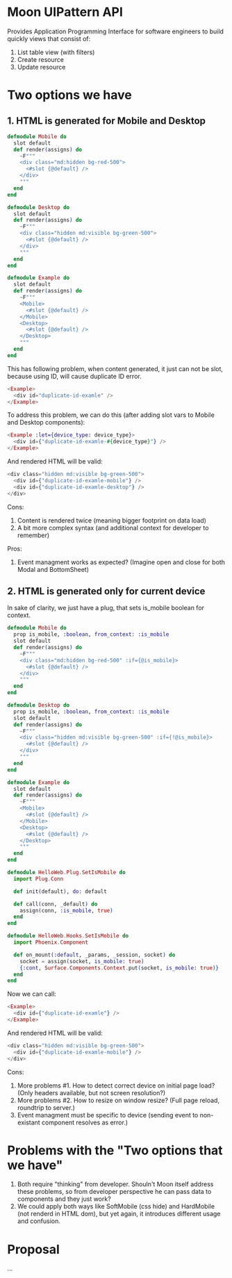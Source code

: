 # Moon UIPattern API

Provides Application Programming Interface for software engineers to build quickly views that consist of:

1. List table view (with filters)
2. Create resource
3. Update resource


# Two options we have

## 1. HTML is generated for Mobile and Desktop

```elixir
defmodule Mobile do 
  slot default
  def render(assigns) do 
    ~F"""
    <div class="md:hidden bg-red-500">
      <#slot {@default} />
    </div>
    """
  end
end

defmodule Desktop do  
  slot default
  def render(assigns) do 
    ~F"""
    <div class="hidden md:visible bg-green-500">
      <#slot {@default} />
    </div>
    """
  end
end

defmodule Example do 
  slot default
  def render(assigns) do 
    ~F"""
    <Mobile>
      <#slot {@default} />
    </Mobile>
    <Desktop>
      <#slot {@default} />
    </Desktop>
    """
  end
end
```

This has following problem, when content generated, it just can not be slot, because using ID, will cause duplicate ID error.

```elixir
<Example>
  <div id="duplicate-id-examle" />
</Example>
```

To address this problem, we can do this (after adding slot vars to Mobile and Desktop components):

```elixir
<Example :let={device_type: device_type}>
  <div id={"duplicate-id-examle-#{device_type}"} />
</Example>
```

And rendered HTML will be valid:
```elixir
<div class="hidden md:visible bg-green-500">
  <div id={"duplicate-id-examle-mobile"} />
  <div id={"duplicate-id-examle-desktop"} />
</div>
```

Cons:
1. Content is rendered twice (meaning bigger footprint on data load)
2. A bit more complex syntax (and additional context for developer to remember)

Pros:
1. Event managment works as expected? (Imagine open and close for both Modal and BottomSheet)

## 2. HTML is generated only for current device

In sake of clarity, we just have a plug, that sets is_mobile boolean for context.

```elixir
defmodule Mobile do 
  prop is_mobile, :boolean, from_context: :is_mobile
  slot default
  def render(assigns) do 
    ~F"""
    <div class="md:hidden bg-red-500" :if={@is_mobile}>
      <#slot {@default} />
    </div>
    """
  end
end

defmodule Desktop do  
  prop is_mobile, :boolean, from_context: :is_mobile
  slot default
  def render(assigns) do 
    ~F"""
    <div class="hidden md:visible bg-green-500" :if={!@is_mobile}>
      <#slot {@default} />
    </div>
    """
  end
end

defmodule Example do 
  slot default
  def render(assigns) do 
    ~F"""
    <Mobile>
      <#slot {@default} />
    </Mobile>
    <Desktop>
      <#slot {@default} />
    </Desktop>
    """
  end
end

defmodule HelloWeb.Plug.SetIsMobile do
  import Plug.Conn

  def init(default), do: default

  def call(conn, _default) do
    assign(conn, :is_mobile, true)
  end
end

defmodule HelloWeb.Hooks.SetIsMobile do
  import Phoenix.Component

  def on_mount(:default, _params, _session, socket) do
    socket = assign(socket, is_mobile: true)
    {:cont, Surface.Components.Context.put(socket, is_mobile: true)}
  end
end
```

Now we can call:

```elixir
<Example>
  <div id={"duplicate-id-examle"} />
</Example>
```

And rendered HTML will be valid:
```elixir
<div class="hidden md:visible bg-green-500">
  <div id={"duplicate-id-examle-mobile"} />
</div>
```

Cons:
1. More problems #1. How to detect correct device on initial page load? (Only headers available, but not screen resolution?)
2. More problems #2. How to resize on window resize? (Full page reload, roundtrip to server.)
3. Event managment must be specific to device (sending event to non-existant component resolves as error.)


# Problems with the "Two options that we have"

1. Both require "thinking" from developer. Shouln't Moon itself address these problems, so from developer perspective he can pass data to components and they just work?
2. We could apply both ways like SoftMobile (css hide) and HardMobile (not renderd in HTML dom), but yet again, it introduces different usage and confusion.


# Proposal

...
